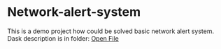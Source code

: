 # Network-alert-system
This is a demo project how could be solved basic network alert system.
Dask description is in folder: [Open File](./task/Java_homework_assignments.pdf)

